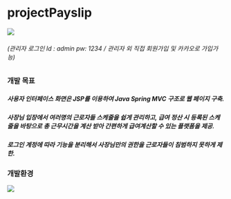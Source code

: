# projectPayslip
<img src="https://user-images.githubusercontent.com/118416981/217463130-9ec04e45-9baa-48ab-9ff7-32bf79abf301.jpg"/>


###### (관리자 로그인 Id : admin  pw: 1234 / 관리자 외 직접 회원가입 및 카카오로 가입가능)      

### 개발 목표
  
##### 사용자 인터페이스 화면은 JSP를 이용하여 Java Spring MVC 구조로 웹 페이지 구축.
##### 사장님 입장에서 여러명의 근로자들 스케줄을 쉽게 관리하고, 급여 정산 시 등록된 스케줄을 바탕으로 총 근무시간을 계산 받아 간편하게 급여계산할 수 있는 플랫폼을 제공.
##### 로그인 계정에 따라 기능을 분리해서 사장님만의 권한을 근로자들이 침범하지 못하게 제한.


### 개발환경  

<img src="https://user-images.githubusercontent.com/118416981/217512739-9b71684c-47fe-4322-ba78-c973c3094788.jpg"/>




